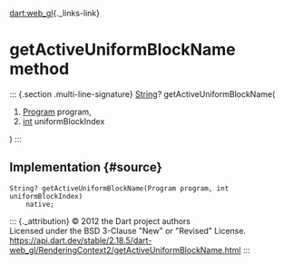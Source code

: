 [dart:web\_gl](../../dart-web_gl/dart-web_gl-library){._links-link}

getActiveUniformBlockName method
================================

::: {.section .multi-line-signature}
[String](../../dart-core/string-class)? getActiveUniformBlockName(

1.  [Program](../program-class) program,
2.  [int](../../dart-core/int-class) uniformBlockIndex

)
:::

Implementation {#source}
--------------

``` {.language-dart data-language="dart"}
String? getActiveUniformBlockName(Program program, int uniformBlockIndex)
    native;
```

::: {._attribution}
© 2012 the Dart project authors\
Licensed under the BSD 3-Clause \"New\" or \"Revised\" License.\
<https://api.dart.dev/stable/2.18.5/dart-web_gl/RenderingContext2/getActiveUniformBlockName.html>
:::
